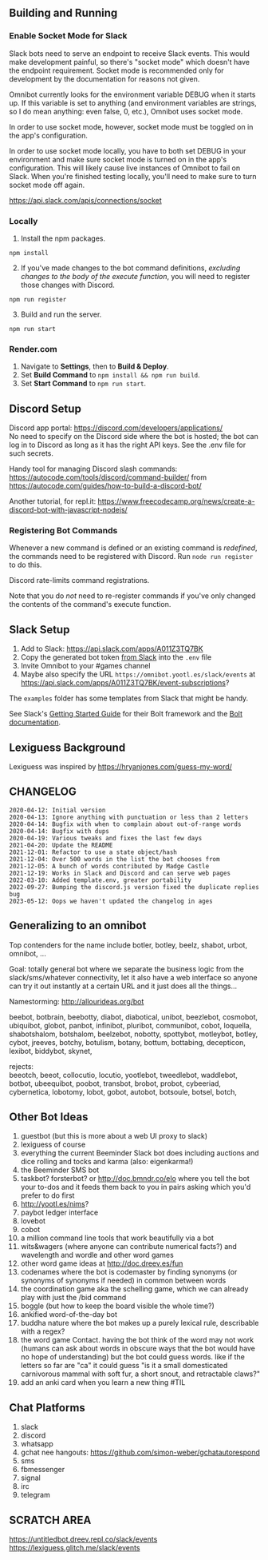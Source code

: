 ## Building and Running

### Enable Socket Mode for Slack

Slack bots need to serve an endpoint to receive Slack events. 
This would make development painful, so there's "socket mode" which doesn't have
the endpoint requirement. 
Socket mode is recommended only for development by the documentation for reasons
not given.

Omnibot currently looks for the environment variable DEBUG when it starts up. 
If this variable is set to anything (and environment variables are strings, so I
do mean anything: even false, 0, etc.), Omnibot uses socket mode.

In order to use socket mode, however, socket mode must be toggled on in the 
app's configuration.

In order to use socket mode locally, you have to both set DEBUG in your 
environment and make sure socket mode is turned on in the app's configuration. 
This will likely cause live instances of Omnibot to fail on Slack. 
When you're finished testing locally, you'll need to make sure to turn socket 
mode off again.

https://api.slack.com/apis/connections/socket

### Locally

1. Install the npm packages.
```
npm install
```

2. If you've made changes to the bot command definitions, *excluding changes to
   the body of the execute function*, you will need to register those changes 
   with Discord.
```
npm run register
```

3. Build and run the server.
```
npm run start
```

### Render.com

1. Navigate to **Settings**, then to **Build & Deploy**.
2. Set **Build Command** to `npm install && npm run build`.
3. Set **Start Command** to `npm run start`.

## Discord Setup

Discord app portal:
https://discord.com/developers/applications/  
No need to specify on the Discord side where the bot is hosted; the bot can log
in to Discord as long as it has the right API keys.
See the .env file for such secrets.

Handy tool for managing Discord slash commands:
https://autocode.com/tools/discord/command-builder/
from https://autocode.com/guides/how-to-build-a-discord-bot/

Another tutorial, for repl.it:
https://www.freecodecamp.org/news/create-a-discord-bot-with-javascript-nodejs/

### Registering Bot Commands

Whenever a new command is defined or an existing command is *redefined*, the 
commands need to be registered with Discord. 
Run `node run register` to do this.

Discord rate-limits command registrations.

Note that you do *not* need to re-register commands if you've only changed the 
contents of the command's execute function.

## Slack Setup

1. Add to Slack: https://api.slack.com/apps/A011Z3TQ7BK
2. Copy the generated bot token
[from Slack](https://api.slack.com/apps/A011Z3TQ7BK/oauth )
into the `.env` file
3. Invite Omnibot to your #games channel
4. Maybe also specify the URL 
`https://omnibot.yootl.es/slack/events` at 
https://api.slack.com/apps/A011Z3TQ7BK/event-subscriptions?

The `examples` folder has some templates from Slack that might be handy.

See Slack's 
[Getting Started Guide](https://api.slack.com/start/building/bolt) 
for their Bolt framework and the 
[Bolt documentation](https://slack.dev/bolt).

## Lexiguess Background

Lexiguess was inspired by https://hryanjones.com/guess-my-word/

## CHANGELOG

```
2020-04-12: Initial version
2020-04-13: Ignore anything with punctuation or less than 2 letters
2020-04-14: Bugfix with when to complain about out-of-range words
2020-04-14: Bugfix with dups
2020-04-19: Various tweaks and fixes the last few days
2021-04-20: Update the README
2021-12-01: Refactor to use a state object/hash
2021-12-04: Over 500 words in the list the bot chooses from
2021-12-05: A bunch of words contributed by Madge Castle
2021-12-19: Works in Slack and Discord and can serve web pages
2022-03-10: Added template.env, greater portability
2022-09-27: Bumping the discord.js version fixed the duplicate replies bug
2023-05-12: Oops we haven't updated the changelog in ages
```

## Generalizing to an omnibot

Top contenders for the name include botler, botley, beelz, shabot, urbot, omnibot, ...

Goal: totally general bot where we separate the business logic from the slack/sms/whatever connectivity, let it also have a web interface so anyone can try it out instantly at a certain URL and it just does all the things...

Namestorming: http://allourideas.org/bot

beebot, botbrain, beebotty, diabot, diabotical, unibot, beezlebot, cosmobot, ubiquibot, globot, panbot, infinibot, pluribot, communibot, cobot, loquella, shabotshalom, botshalom, beelzebot, nobotty, spottybot, motleybot, botley, cybot, jreeves, botchy, botulism, botany, bottum, bottabing, decepticon, lexibot, biddybot, skynet,

rejects:  
beeotch, beeot, collocutio, locutio, yootlebot, tweedlebot, waddlebot, botbot, ubeequibot, poobot, transbot, brobot, probot, cybeeriad, cybernetica, lobotomy, lobot, gobot, autobot, botsoule, botsel, botch,

## Other Bot Ideas

1. guestbot (but this is more about a web UI proxy to slack)
2. lexiguess of course 
3. everything the current Beeminder Slack bot does including auctions and dice rolling and tocks and karma (also: eigenkarma!)
4. the Beeminder SMS bot
5. taskbot? forsterbot? or http://doc.bmndr.co/elo where you tell the bot your to-dos and it feeds them back to you in pairs asking which you'd prefer to do first
6. http://yootl.es/nims?
7. paybot ledger interface
8. lovebot
9. cobot
10. a million command line tools that work beautifully via a bot
11. wits&wagers (where anyone can contribute numerical facts?) and wavelength and wordle and other word games
12. other word game ideas at http://doc.dreev.es/fun
13. codenames where the bot is codemaster by finding synonyms (or synonyms of synonyms if needed) in common between words
14. the coordination game aka the schelling game, which we can already play with just the /bid command
15. boggle (but how to keep the board visible the whole time?)
16. ankified word-of-the-day bot
17. buddha nature where the bot makes up a purely lexical rule, describable with a regex? 
18. the word game Contact. having the bot think of the word may not work (humans can ask about words in obscure ways that the bot would have no hope of understanding) but the bot could guess words. like if the letters so far are "ca" it could guess "is it a small domesticated carnivorous mammal with soft fur, a short snout, and retractable claws?"
19. add an anki card when you learn a new thing #TIL

## Chat Platforms

1. slack
2. discord
3. whatsapp
4. gchat nee hangouts: https://github.com/simon-weber/gchatautorespond
5. sms
6. fbmessenger
7. signal
8. irc 
9. telegram


## SCRATCH AREA

https://untitledbot.dreev.repl.co/slack/events  
https://lexiguess.glitch.me/slack/events  
